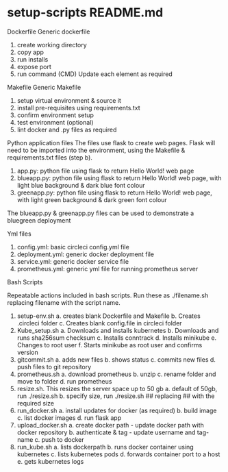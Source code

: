 # setup-scripts  README.md

Dockerfile
Generic dockerfile
 1. create working directory
 2. copy app
 3. run installs
 4. expose port
 5. run command (CMD) 
Update each element as required

Makefile
Generic Makefile
 1. setup virtual environment & source it
 2. install pre-requisites using requirements.txt
 3. confirm environment setup
 4. test environment (optional)
 5. lint docker and .py files as required


Python application files
The files use flask to create web pages. Flask will need to be imported into the environment, using the Makefile & requirements.txt files (step b).

1. app.py: python file using flask to return Hello World! web page
2. blueapp.py: python file using flask to return Hello World! web page, with light blue background & dark blue font colour
3. greenapp.py: python file using flask to return Hello World! web page, with light green background & dark green font colour

The blueapp.py & greenapp.py files can be used to demonstrate a bluegreen deployment


Yml files

1. config.yml: basic circleci config.yml file
2. deployment.yml: generic docker deployment file
3. service.yml: generic docker service file
4. prometheus.yml: generic yml file for running prometheus server

Bash Scripts

Repeatable actions included in bash scripts.  Run these as ./filename.sh replacing filename with the script name.

1. setup-env.sh
   a. creates blank Dockerfile and Makefile
   b. Creates .circleci folder 
   c. Creates blank config.file in circleci folder
2. Kube_setup.sh
   a. Downloads and installs kubernetes 
   b. Downloads and runs sha256sum checksum
   c. Installs conntrack
   d. Installs minikube
   e. Changes to root user
   f. Starts minikube as root user and confirms version
3. gitcommit.sh
   a. adds new files
   b. shows status
   c. commits new files
   d. push files to git repository
4. prometheus.sh
   a. download prometheus
   b. unzip
   c. rename folder and move to folder
   d. run prometheus
5. resize.sh.  This resizes the server space up to 50 gb
   a. default of 50gb,  run ./resize.sh
   b. specify size, run ./resize.sh ## replacing ## with the required size 
6. run_docker.sh
   a. install updates for docker (as required)
   b. build image
   c. list docker images
   d. run flask app
7. upload_docker.sh
   a. create docker path - update docker path with docker repository
   b. authenticate & tag - update username and tag-name
   c. push to docker
8. run_kube.sh
   a. lists dockerpath
   b. runs docker container using kubernetes
   c. lists kubernetes pods
   d. forwards container port to a host
   e. gets kubernetes logs
